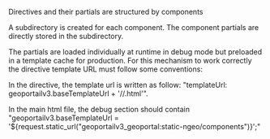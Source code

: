 Directives and their partials are structured by components

A subdirectory is created for each component.
The component partials are directly stored in the subdirectory.

The partials are loaded individually at runtime in debug mode but preloaded in a template cache for production.
For this mechanism to work correctly the directive template URL must follow some conventions:

In the directive, the template url is written as follow: "templateUrl: geoportailv3.baseTemplateUrl + '/<component>/<partial>.html'".

In the main html file, the debug section should contain "geoportailv3.baseTemplateUrl = '${request.static_url("geoportailv3_geoportal:static-ngeo/components")}';"
